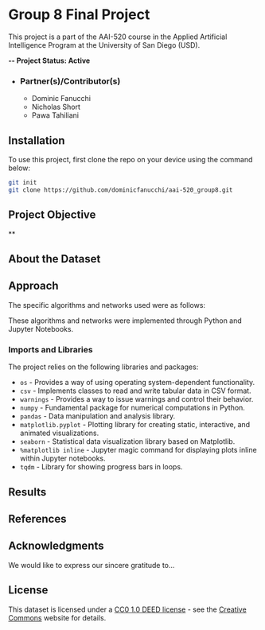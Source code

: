 # Group 8 Final Project
This project is a part of the AAI-520 course in the Applied Artificial Intelligence Program at the University of San Diego (USD).

**-- Project Status: Active**

- ### Partner(s)/Contributor(s)
   * Dominic Fanucchi
   * Nicholas Short
   * Pawa Tahiliani

## Installation
To use this project, first clone the repo on your device using the command below:
```bash
git init
git clone https://github.com/dominicfanucchi/aai-520_group8.git
```

## Project Objective
**  

## About the Dataset

## Approach
The specific algorithms and networks used were as follows: 


These algorithms and networks were implemented through Python and Jupyter Notebooks. 

### Imports and Libraries
The project relies on the following libraries and packages:
* `os` - Provides a way of using operating system-dependent functionality.
* `csv` - Implements classes to read and write tabular data in CSV format.
* `warnings` - Provides a way to issue warnings and control their behavior.
* `numpy` - Fundamental package for numerical computations in Python.
* `pandas` - Data manipulation and analysis library.
* `matplotlib.pyplot` - Plotting library for creating static, interactive, and animated visualizations.
* `seaborn` - Statistical data visualization library based on Matplotlib.
* `%matplotlib inline` - Jupyter magic command for displaying plots inline within Jupyter notebooks.
* `tqdm` - Library for showing progress bars in loops.

## Results

## References

## Acknowledgments
We would like to express our sincere gratitude to... 

## License
This dataset is licensed under a [CC0 1.0 DEED license](https://creativecommons.org/publicdomain/zero/1.0/legalcode.en) - see the [Creative Commons](https://creativecommons.org/publicdomain/zero/1.0/legalcode.en) website for details.
